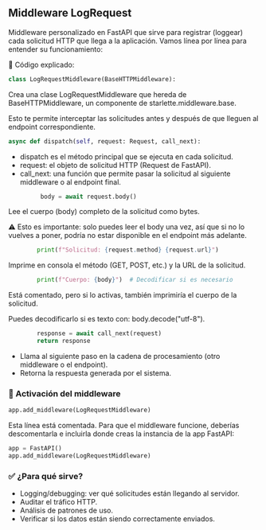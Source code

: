 ## Middleware LogRequest

Middleware personalizado en FastAPI que sirve para registrar (loggear) cada solicitud HTTP que llega a la aplicación. Vamos línea por línea para entender su funcionamiento:

📌 Código explicado:
``` python
class LogRequestMiddleware(BaseHTTPMiddleware):
```

Crea una clase LogRequestMiddleware que hereda de BaseHTTPMiddleware, un componente de starlette.middleware.base.

Esto te permite interceptar las solicitudes antes y después de que lleguen al endpoint correspondiente.

``` python
async def dispatch(self, request: Request, call_next):
```
- dispatch es el método principal que se ejecuta en cada solicitud.
- request: el objeto de solicitud HTTP (Request de FastAPI).
- call_next: una función que permite pasar la solicitud al siguiente middleware o al endpoint final.

``` python
         body = await request.body()
```

Lee el cuerpo (body) completo de la solicitud como bytes.

⚠️ Esto es importante: solo puedes leer el body una vez, así que si no lo vuelves a poner, podría no estar disponible en el endpoint más adelante.

``` python
        print(f"Solicitud: {request.method} {request.url}")
```
Imprime en consola el método (GET, POST, etc.) y la URL de la solicitud.

``` python
        print(f"Cuerpo: {body}")  # Decodificar si es necesario
```
Está comentado, pero si lo activas, también imprimiría el cuerpo de la solicitud.

Puedes decodificarlo si es texto con: body.decode("utf-8").

``` python
        response = await call_next(request)
        return response
```

- Llama al siguiente paso en la cadena de procesamiento (otro middleware o el endpoint).
- Retorna la respuesta generada por el sistema.

### 🧪 Activación del middleware
``` python
app.add_middleware(LogRequestMiddleware)
```

Esta línea está comentada. Para que el middleware funcione, deberías descomentarla e incluirla donde creas la instancia de la app FastAPI:

``` python
app = FastAPI()
app.add_middleware(LogRequestMiddleware)
```

### ✅ ¿Para qué sirve?
- Logging/debugging: ver qué solicitudes están llegando al servidor.
- Auditar el tráfico HTTP.
- Análisis de patrones de uso.
- Verificar si los datos están siendo correctamente enviados.

